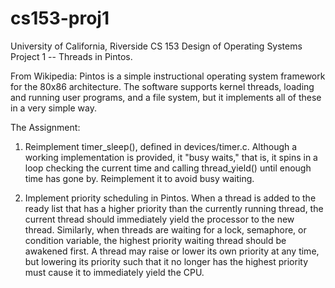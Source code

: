 cs153-proj1
===========

University of California, Riverside
CS 153 Design of Operating Systems
Project 1 -- Threads in Pintos.


From Wikipedia:
Pintos is a simple instructional operating system framework for the 80x86 architecture. 
The software supports kernel threads, loading and running user programs, and a file 
system, but it implements all of these in a very simple way.

The Assignment:
1. Reimplement timer_sleep(), defined in devices/timer.c. Although a working implementation
is provided, it "busy waits," that is, it spins in a loop checking the current time and
calling thread_yield() until enough time has gone by. Reimplement it to avoid busy waiting.


2. Implement priority scheduling in Pintos. When a thread is added to the ready list that has 
a higher priority than the currently running thread, the current thread should immediately 
yield the processor to the new thread. Similarly, when threads are waiting for a lock, 
semaphore, or condition variable, the highest priority waiting thread should be awakened 
first. A thread may raise or lower its own priority at any time, but lowering its priority 
such that it no longer has the highest priority must cause it to immediately yield the CPU.
